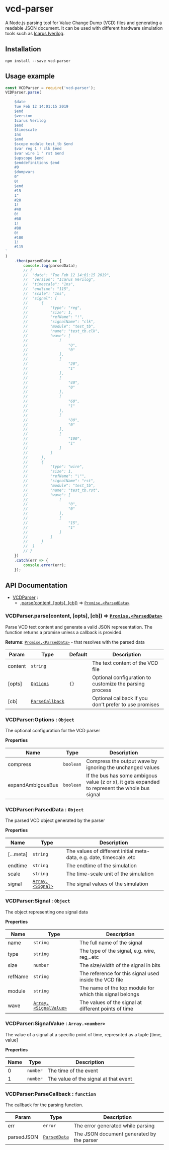 # vcd-parser

A Node.js parsing tool for Value Change Dump (VCD) files and generating a readable JSON document. It can be used with different hardware simulation tools such as [Icarus Iverilog](http://iverilog.icarus.com).

## Installation

`npm install --save vcd-parser`

## Usage example

```javascript
const VCDParser = require('vcd-parser');
VCDParser.parse(
	`
	$date
	Tue Feb 12 14:01:15 2019
	$end
	$version
	Icarus Verilog
	$end
	$timescale
	1ns
	$end
	$scope module test_tb $end
	$var reg 1 ! clk $end
	$var wire 1 " rst $end
	$upscope $end
	$enddefinitions $end
	#0
	$dumpvars
	0"
	0!
	$end
	#15
	1"
	#20
	1!
	#40
	0!
	#60
	1!
	#80
	0!
	#100
	1!
	#115
`
)
	.then(parsedData => {
		console.log(parsedData);
		// {
		// 	"date": "Tue Feb 12 14:01:15 2019",
		// 	"version": "Icarus Verilog",
		// 	"timescale": "1ns",
		// 	"endtime": "115",
		// 	"scale": "1ns",
		// 	"signal": [
		// 		{
		// 			"type": "reg",
		// 			"size": 1,
		// 			"refName": "!",
		// 			"signalName": "clk",
		// 			"module": "test_tb",
		// 			"name": "test_tb.clk",
		// 			"wave": [
		// 				[
		// 					"0",
		// 					"0"
		// 				],
		// 				[
		// 					"20",
		// 					"1"
		// 				],
		// 				[
		// 					"40",
		// 					"0"
		// 				],
		// 				[
		// 					"60",
		// 					"1"
		// 				],
		// 				[
		// 					"80",
		// 					"0"
		// 				],
		// 				[
		// 					"100",
		// 					"1"
		// 				]
		// 			]
		// 		},
		// 		{
		// 			"type": "wire",
		// 			"size": 1,
		// 			"refName": "\"",
		// 			"signalName": "rst",
		// 			"module": "test_tb",
		// 			"name": "test_tb.rst",
		// 			"wave": [
		// 				[
		// 					"0",
		// 					"0"
		// 				],
		// 				[
		// 					"15",
		// 					"1"
		// 				]
		// 			]
		// 		}
		// 	]
		// }
	})
	.catch(err => {
		console.error(err);
	});
```

## API Documentation

-   [VCDParser](#VCDParser) :
    -   [.parse(content, [opts], [cb])](#VCDParser..parse) ⇒ [<code>Promise.&lt;ParsedData&gt;</code>](#VCDParser..ParsedData)

<a name="VCDParser..parse"></a>

### VCDParser.parse(content, [opts], [cb]) ⇒ [<code>Promise.&lt;ParsedData&gt;</code>](#VCDParser..ParsedData)

Parse VCD text content and generate a valid JSON representation.
The function returns a promise unless a callback is provided.

**Returns**: [<code>Promise.&lt;ParsedData&gt;</code>](#VCDParser..ParsedData) - that resolves with the parsed data

| Param   | Type                                                    | Default         | Description                                             |
| ------- | ------------------------------------------------------- | --------------- | ------------------------------------------------------- |
| content | <code>string</code>                                     |                 | The text content of the VCD file                        |
| [opts]  | [<code>Options</code>](#VCDParser..Options)             | <code>{}</code> | Optional configuration to customize the parsing process |
| [cb]    | [<code>ParseCallback</code>](#VCDParser..ParseCallback) | <code></code>   | Optional callback if you don't prefer to use promises   |

<a name="VCDParser..Options"></a>

### VCDParser:Options : <code>Object</code>

The optional configuration for the VCD parser

**Properties**

| Name              | Type                 | Description                                                                                     |
| ----------------- | -------------------- | ----------------------------------------------------------------------------------------------- |
| compress          | <code>boolean</code> | Compress the output wave by ignoring the unchanged values                                       |
| expandAmbigousBus | <code>boolean</code> | If the bus has some ambigous value (z or x), it gets expanded to represent the whole bus signal |

<a name="VCDParser..ParsedData"></a>

### VCDParser:ParsedData : <code>Object</code>

The parsed VCD object generated by the parser

**Properties**

| Name      | Type                                                    | Description                                                          |
| --------- | ------------------------------------------------------- | -------------------------------------------------------------------- |
| [...meta] | <code>string</code>                                     | The values of different initial meta-data, e.g. date, timescale..etc |
| endtime   | <code>string</code>                                     | The endtime of the simulation                                        |
| scale     | <code>string</code>                                     | The time-scale unit of the simulation                                |
| signal    | [<code>Array.&lt;Signal&gt;</code>](#VCDParser..Signal) | The signal values of the simulation                                  |

<a name="VCDParser..Signal"></a>

### VCDParser:Signal : <code>Object</code>

The object representing one signal data

**Properties**

| Name    | Type                                                              | Description                                              |
| ------- | ----------------------------------------------------------------- | -------------------------------------------------------- |
| name    | <code>string</code>                                               | The full name of the signal                              |
| type    | <code>string</code>                                               | The type of the signal, e.g. wire, reg,..etc             |
| size    | <code>number</code>                                               | The size/width of the signal in bits                     |
| refName | <code>string</code>                                               | The reference for this signal used inside the VCD file   |
| module  | <code>string</code>                                               | The name of the top module for which this signal belongs |
| wave    | [<code>Array.&lt;SignalValue&gt;</code>](#VCDParser..SignalValue) | The values of the signal at different points of time     |

<a name="VCDParser..SignalValue"></a>

### VCDParser:SignalValue : <code>Array.&lt;number&gt;</code>

The value of a signal at a specific point of time, represnted as a tuple [time, value]

**Properties**

| Name | Type                | Description                           |
| ---- | ------------------- | ------------------------------------- |
| 0    | <code>number</code> | The time of the event                 |
| 1    | <code>number</code> | The value of the signal at that event |

<a name="VCDParser..ParseCallback"></a>

### VCDParser:ParseCallback : <code>function</code>

The callback for the parsing function.

| Param      | Type                                              | Description                               |
| ---------- | ------------------------------------------------- | ----------------------------------------- |
| err        | <code>error</code>                                | The error generated while parsing         |
| parsedJSON | [<code>ParsedData</code>](#VCDParser..ParsedData) | The JSON document generated by the parser |
